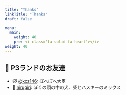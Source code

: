 ```yaml
---
title: "Thanks"
linkTitle: "Thanks"
draft: false

menu:
  main:
    weight: 40
    pre: <i class='fa-solid fa-heart'></i>
weight: 40
---
```


## 🎀 P3ランドのお友達

- 🐱 [@kcz146](https://twitter.com/kcz146): ぽへぽへ大臣
- 🐶 [nirugiri](https://twitter.com/smallkirby): ぼくの頭の中の犬、柴とハスキーのミックス
